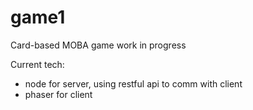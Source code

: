 # game1
Card-based MOBA game
work in progress

Current tech:
- node for server, using restful api to comm with client
- phaser for client
